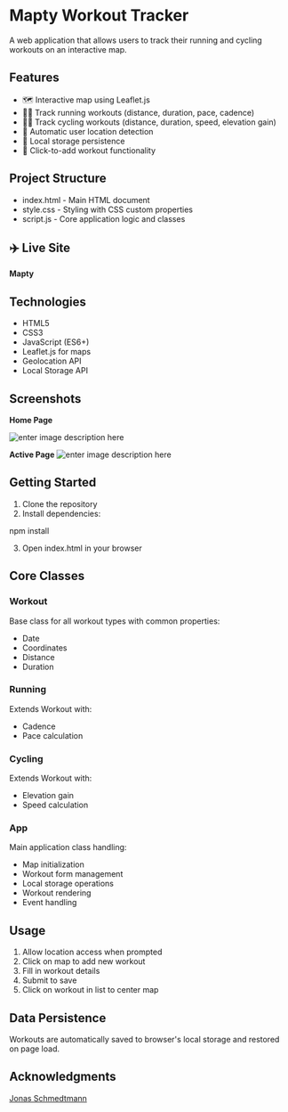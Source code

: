 
# Mapty Workout Tracker

A web application that allows users to track their running and cycling workouts on an interactive map.

## Features

-   🗺️ Interactive map using  Leaflet.js
-   🏃‍♂️ Track running workouts (distance, duration, pace, cadence)
-   🚴‍♀️ Track cycling workouts (distance, duration, speed, elevation gain)
-   📍 Automatic user location detection
-   💾 Local storage persistence
-   🎯 Click-to-add workout functionality

## Project Structure

-   index.html  - Main HTML document
-   style.css  - Styling with CSS custom properties
-   script.js  - Core application logic and classes

## ✈️ Live Site
 **Mapty**

## Technologies

-   HTML5
-   CSS3
-   JavaScript (ES6+)
-   Leaflet.js for maps
-   Geolocation API
-   Local Storage API


## Screenshots
**Home Page**

![enter image description here](https://i.postimg.cc/VkXYfhnJ/Mapty-Mockup.png)

**Active Page**
![enter image description here](https://i.postimg.cc/fLP4j7Y4/Mapty-Active-Mockup.png)

## Getting Started

1.  Clone the repository
2.  Install dependencies:

npm  install

3.  Open  index.html  in your browser

## Core Classes

### Workout

Base class for all workout types with common properties:

-   Date
-   Coordinates
-   Distance
-   Duration

### Running

Extends Workout with:

-   Cadence
-   Pace calculation

### Cycling

Extends Workout with:

-   Elevation gain
-   Speed calculation

### App

Main application class handling:

-   Map initialization
-   Workout form management
-   Local storage operations
-   Workout rendering
-   Event handling

## Usage

1.  Allow location access when prompted
2.  Click on map to add new workout
3.  Fill in workout details
4.  Submit to save
5.  Click on workout in list to center map

## Data Persistence

Workouts are automatically saved to browser's local storage and restored on page load.

## Acknowledgments

[Jonas Schmedtmann](https://github.com/jonasschmedtmann)
